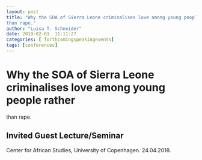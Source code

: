 ```yaml
---
layout: post
title: "Why the SOA of Sierra Leone criminalises love among young people rather
than rape."
author: "Luisa T. Schneider"
date: 2019-02-01  11:11:27
categories: [ forthcomingspeakingevents]
tags: [conferences]
---
```

# Why the SOA of Sierra Leone criminalises love among young people rather
than rape. 


## Invited Guest Lecture/Seminar
Center for African Studies, University of Copenhagen. 24.04.2018.




